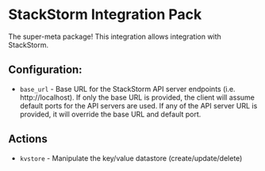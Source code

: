 # StackStorm Integration Pack

The super-meta package! This integration allows integration with StackStorm.

## Configuration:

* `base_url` - Base URL for the StackStorm API server endpoints (i.e. http://localhost). If only the base URL is provided, the client will assume default ports for the API servers are used. If any of the API server URL is provided, it will override the base URL and default port.

## Actions

* `kvstore` - Manipulate the key/value datastore (create/update/delete)
